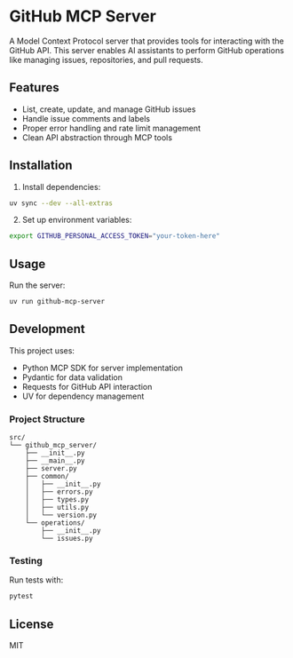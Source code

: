 # GitHub MCP Server

A Model Context Protocol server that provides tools for interacting with the GitHub API. This server enables AI assistants to perform GitHub operations like managing issues, repositories, and pull requests.

## Features

- List, create, update, and manage GitHub issues
- Handle issue comments and labels
- Proper error handling and rate limit management
- Clean API abstraction through MCP tools

## Installation

1. Install dependencies:
```bash
uv sync --dev --all-extras
```

2. Set up environment variables:
```bash
export GITHUB_PERSONAL_ACCESS_TOKEN="your-token-here"
```

## Usage

Run the server:
```bash
uv run github-mcp-server
```

## Development

This project uses:
- Python MCP SDK for server implementation
- Pydantic for data validation
- Requests for GitHub API interaction
- UV for dependency management

### Project Structure

```
src/
└── github_mcp_server/
    ├── __init__.py
    ├── __main__.py
    ├── server.py
    ├── common/
    │   ├── __init__.py
    │   ├── errors.py
    │   ├── types.py
    │   ├── utils.py
    │   └── version.py
    └── operations/
        ├── __init__.py
        └── issues.py
```

### Testing

Run tests with:
```bash
pytest
```

## License

MIT
